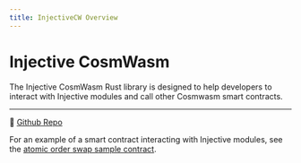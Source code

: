 ```yaml
---
title: InjectiveCW Overview
---
```


# Injective CosmWasm

The Injective CosmWasm Rust library is designed to help developers to interact with Injective modules and call other Cosmwasm smart contracts. 

---

:wrench: [Github Repo](https://github.com/InjectiveLabs/cw-injective)

For an example of a smart contract interacting with Injective modules, see the [atomic order swap sample contract](https://github.com/InjectiveLabs/cw-injective/tree/docs/contracts/atomic-order-example ). 